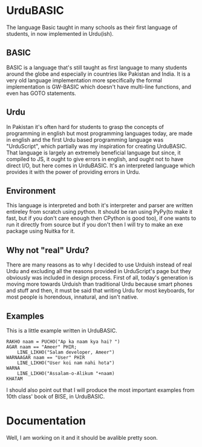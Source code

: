 # UrduBASIC
The language Basic taught in many schools as their first language of students, in now implemented in Urdu(ish).

## BASIC
BASIC is a language that's still taught as first language to many students around the globe and especially in countries like Pakistan and India. It is a very old language implementation more specifically the formal implementation is GW-BASIC which doesn't have multi-line functions, and even has GOTO statements.

## Urdu
In Pakistan it's often hard for students to grasp the concepts of programming in english but most programming languages today, are made in english and the first Urdu based programming language was "UrduScript", which partially was my inspiration for creating UrduBASIC. That language is largely an extremely beneficial language but since, it compiled to JS, it ought to give errors in english, and ought not to have direct I/O, but here comes in UrduBASIC. It's an interpreted language which provides it with the power of providing errors in Urdu.

## Environment
This language is interpreted and both it's interpreter and parser are written entireley from scratch using python. It should be ran using PyPy(to make it fast, but if you don't care enough then CPython is good too), if one wants to run it directly from source but if you don't then I will try to make an exe package using Nuitka for it.

## Why not "real" Urdu?
There are many reasons as to why I decided to use Urduish instead of real Urdu and excluding all the reasons provided in UrduScript's page but they obviously was included in design process. First of all, today's generation is moving more towards Urduish than traditional Urdu because smart phones and stuff and then, it must be said that writing Urdu for most keyboards, for most people is horendous, innatural, and isn't native.

## Examples
This is a little example written in UrduBASIC.
```
RAKHO naam = PUCHO("Ap ka naam kya hai? ")
AGAR naam == "Ameer" PHIR;
	LINE_LIKHO("Salam developer, Ameer")
WARNAAGAR naam == "User" PHIR
	LINE_LIKHO("User koi nam nahi hota")
WARNA
	LINE_LIKHO("Assalam-o-Alikum "+naam)
KHATAM
```
I should also point out that I will produce the most important examples from 10th class' book of BISE, in UrduBASIC.

# Documentation
Well, I am working on it and it should be avalible pretty soon.
